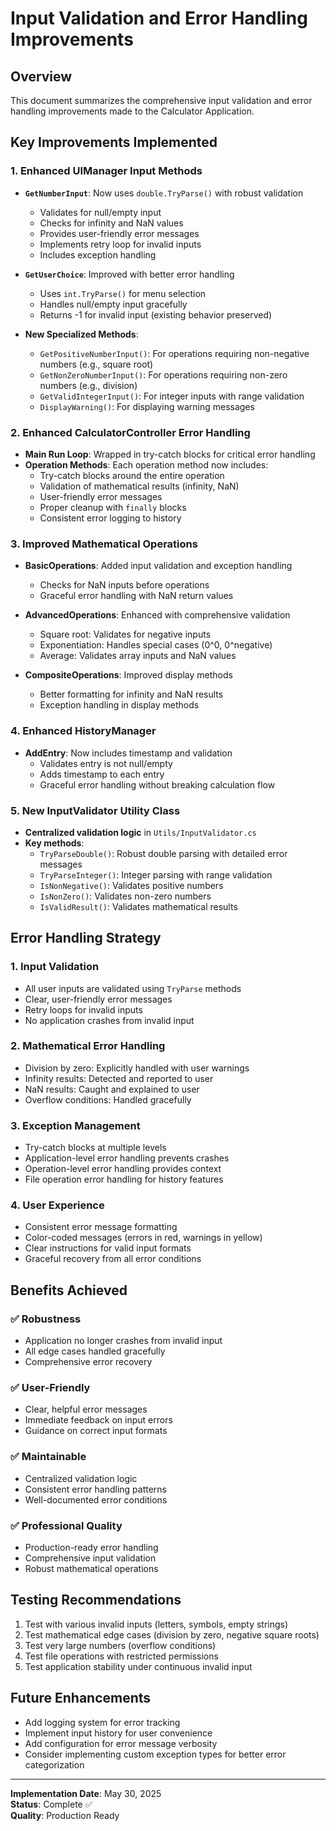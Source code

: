 # Input Validation and Error Handling Improvements

## Overview
This document summarizes the comprehensive input validation and error handling improvements made to the Calculator Application.

## Key Improvements Implemented

### 1. **Enhanced UIManager Input Methods**
- **`GetNumberInput`**: Now uses `double.TryParse()` with robust validation
  - Validates for null/empty input
  - Checks for infinity and NaN values
  - Provides user-friendly error messages
  - Implements retry loop for invalid inputs
  - Includes exception handling

- **`GetUserChoice`**: Improved with better error handling
  - Uses `int.TryParse()` for menu selection
  - Handles null/empty input gracefully
  - Returns -1 for invalid input (existing behavior preserved)

- **New Specialized Methods**:
  - `GetPositiveNumberInput()`: For operations requiring non-negative numbers (e.g., square root)
  - `GetNonZeroNumberInput()`: For operations requiring non-zero numbers (e.g., division)
  - `GetValidIntegerInput()`: For integer inputs with range validation
  - `DisplayWarning()`: For displaying warning messages

### 2. **Enhanced CalculatorController Error Handling**
- **Main Run Loop**: Wrapped in try-catch blocks for critical error handling
- **Operation Methods**: Each operation method now includes:
  - Try-catch blocks around the entire operation
  - Validation of mathematical results (infinity, NaN)
  - User-friendly error messages
  - Proper cleanup with `finally` blocks
  - Consistent error logging to history

### 3. **Improved Mathematical Operations**
- **BasicOperations**: Added input validation and exception handling
  - Checks for NaN inputs before operations
  - Graceful error handling with NaN return values
  
- **AdvancedOperations**: Enhanced with comprehensive validation
  - Square root: Validates for negative inputs
  - Exponentiation: Handles special cases (0^0, 0^negative)
  - Average: Validates array inputs and NaN values
  
- **CompositeOperations**: Improved display methods
  - Better formatting for infinity and NaN results
  - Exception handling in display methods

### 4. **Enhanced HistoryManager**
- **AddEntry**: Now includes timestamp and validation
  - Validates entry is not null/empty
  - Adds timestamp to each entry
  - Graceful error handling without breaking calculation flow

### 5. **New InputValidator Utility Class**
- **Centralized validation logic** in `Utils/InputValidator.cs`
- **Key methods**:
  - `TryParseDouble()`: Robust double parsing with detailed error messages
  - `TryParseInteger()`: Integer parsing with range validation
  - `IsNonNegative()`: Validates positive numbers
  - `IsNonZero()`: Validates non-zero numbers
  - `IsValidResult()`: Validates mathematical results

## Error Handling Strategy

### 1. **Input Validation**
- All user inputs are validated using `TryParse` methods
- Clear, user-friendly error messages
- Retry loops for invalid inputs
- No application crashes from invalid input

### 2. **Mathematical Error Handling**
- Division by zero: Explicitly handled with user warnings
- Infinity results: Detected and reported to user
- NaN results: Caught and explained to user
- Overflow conditions: Handled gracefully

### 3. **Exception Management**
- Try-catch blocks at multiple levels
- Application-level error handling prevents crashes
- Operation-level error handling provides context
- File operation error handling for history features

### 4. **User Experience**
- Consistent error message formatting
- Color-coded messages (errors in red, warnings in yellow)
- Clear instructions for valid input formats
- Graceful recovery from all error conditions

## Benefits Achieved

### ✅ **Robustness**
- Application no longer crashes from invalid input
- All edge cases handled gracefully
- Comprehensive error recovery

### ✅ **User-Friendly**
- Clear, helpful error messages
- Immediate feedback on input errors
- Guidance on correct input formats

### ✅ **Maintainable**
- Centralized validation logic
- Consistent error handling patterns
- Well-documented error conditions

### ✅ **Professional Quality**
- Production-ready error handling
- Comprehensive input validation
- Robust mathematical operations

## Testing Recommendations
1. Test with various invalid inputs (letters, symbols, empty strings)
2. Test mathematical edge cases (division by zero, negative square roots)
3. Test very large numbers (overflow conditions)
4. Test file operations with restricted permissions
5. Test application stability under continuous invalid input

## Future Enhancements
- Add logging system for error tracking
- Implement input history for user convenience
- Add configuration for error message verbosity
- Consider implementing custom exception types for better error categorization

---
**Implementation Date**: May 30, 2025  
**Status**: Complete ✅  
**Quality**: Production Ready

